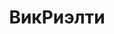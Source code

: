 --- 
title: "ВикРиэлти" 
site: "www.vikrealty.com; www.arenda-sevastopol.info" 
town: "Севастополь" 
tel: ["54-60-77, 54-55-88, 45-60-76"] 
address: "Россия, АР Крым, г. Севастополь, ул.Ленина 52" 
mail: "" 
--- 